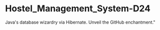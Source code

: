 # Hostel_Management_System-D24
Java's database wizardry via Hibernate. Unveil the GitHub enchantment."
